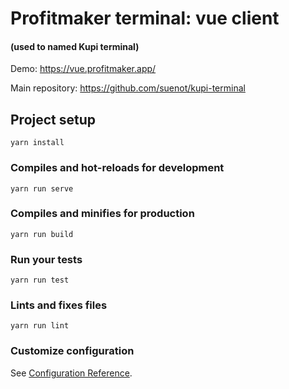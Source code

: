# Profitmaker terminal: vue client 
#### (used to named **Kupi terminal**)

Demo: https://vue.profitmaker.app/

Main repository: https://github.com/suenot/kupi-terminal

## Project setup
```
yarn install
```

### Compiles and hot-reloads for development
```
yarn run serve
```

### Compiles and minifies for production
```
yarn run build
```

### Run your tests
```
yarn run test
```

### Lints and fixes files
```
yarn run lint
```

### Customize configuration
See [Configuration Reference](https://cli.vuejs.org/config/).
